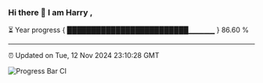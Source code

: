 ### Hi there 👋 I am Harry , 

⏳ Year progress { █████████████████████████▁▁▁▁▁ } 86.60 %

---

⏰ Updated on Tue, 12 Nov 2024 23:10:28 GMT

![Progress Bar CI](https://github.com/duykhang68/duykhang68/workflows/Progress%20Bar%20CI/badge.svg)
